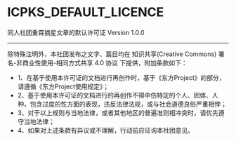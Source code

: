 # ICPKS_DEFAULT_LICENCE

同人社团重霄摘星文章的默认许可证
Version 1.0.0

---

除特殊注明外，本社团发布之文字、篇目均在 知识共享(Creative Commons) 署名-非商业性使用-相同方式共享 4.0 协议 下提供，附加条款如下：
* 1、在基于使用本许可证的文档进行再创作时，基于《东方Project》的部分，请遵循《东方Project使用规定》；
* 2、基于使用本许可证的文档进行的再创作不得中伤特定的个人、团体、人种，包含过度的性方面的表现，违反法律法规，或与社会道德良俗严重相悖；
* 3、对于以上规则与当地法律，或者其他地区的普遍准则相冲突时，请优先遵守当地法律；
* 4、如果对上述条款有异议或不理解，行动前应征询本社团意见。
